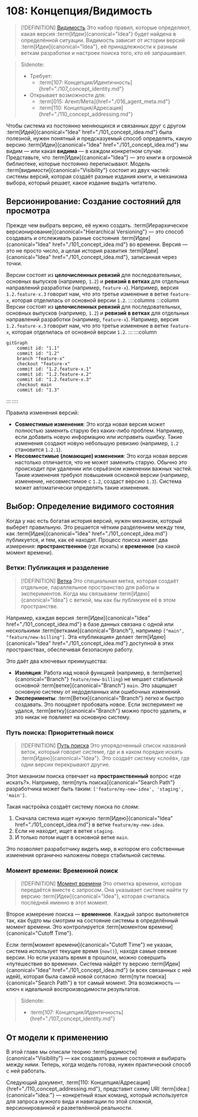 # 108: Концепция/Видимость

> [!DEFINITION] [Видимость](./000_glossary.md)
> Это набор правил, которые определяют, какая версия :term[Идеи]{canonical="Idea"} будет найдена в определённой ситуации. Видимость зависит от истории версий :term[Идеи]{canonical="Idea"}, её принадлежности к разным веткам разработки и настроек поиска того, кто её запрашивает.

> Sidenote:
> - Требует:
>   - :term[107: Концепция/Идентичность]{href="./107_concept_identity.md"}
> - Открывает возможности для:
>   - :term[015: Агент/Мета]{href="./016_agent_meta.md"}
>   - :term[110: Концепция/Адресация]{href="./110_concept_addressing.md"}

Чтобы система из постоянно меняющихся и связанных друг с другом :term[Идей]{canonical="Idea" href="./101_concept_idea.md"} была полезной, нужен понятный и предсказуемый способ определять, какую версию :term[Идеи]{canonical="Idea" href="./101_concept_idea.md"} мы видим — или какая **видима** — в каждом конкретном случае. Представьте, что :term[Идеи]{canonical="Idea"} — это книги в огромной библиотеке, которые постоянно переписывают. Модель :term[видимости]{canonical="Visibility"} состоит из двух частей: системы версий, которая создаёт разные издания книги, и механизма выбора, который решает, какое издание выдать читателю.

## Версионирование: Создание состояний для просмотра

Прежде чем выбрать версию, её нужно создать. :term[Иерархическое версионирование]{canonical="Hierarchical Versioning"} — это способ создавать и отслеживать разные состояния :term[Идеи]{canonical="Idea" href="./101_concept_idea.md"} во времени. Версия — это не просто число, а целая история развития :term[Идеи]{canonical="Idea" href="./101_concept_idea.md"}, записанная через точки.

Версии состоят из **целочисленных ревизий** для последовательных, основных выпусков (например, `1.2`) и **ревизий в ветках** для отдельных направлений разработки (например, `feature-x`). Например, версия `1.2.feature-x.3` говорит нам, что это третье изменение в ветке `feature-x`, которая отделилась от основной версии `1.2`.
::::columns
:::column
Версии состоят из **целочисленных ревизий** для последовательных, основных выпусков (например, `1.2`) и **ревизий в ветках** для отдельных направлений разработки (например, `feature-x`). Например, версия `1.2.feature-x.3` говорит нам, что это третье изменение в ветке `feature-x`, которая отделилась от основной версии `1.2`.
:::
:::column

```mermaid
gitGraph
    commit id: "1.1"
    commit id: "1.2"
    branch "feature-x"
    checkout "feature-x"
    commit id: "1.2.feature-x.1"
    commit id: "1.2.feature-x.2"
    commit id: "1.2.feature-x.3"
    checkout main
    commit id: "1.3"
```

:::
::::

Правила изменения версий:

- **Совместимые изменения**: Это когда новая версия может полностью заменить старую без каких-либо проблем. Например, если добавить новую информацию или исправить ошибку. Такие изменения создают новую небольшую ревизию (например, `1.2` становится `1.2.1`).
- **Несовместимые (ломающие) изменения**: Это когда новая версия настолько отличается, что не может заменить старую. Обычно это происходит при удалении или серьёзном изменении важных частей. Такие изменения требуют повышения основной версии (например, изменение, несовместимое с `1.2`, создаст версию `1.3`). Система может автоматически определять такие изменения.

## Выбор: Определение видимого состояния

Когда у нас есть богатая история версий, нужен механизм, который выберет правильную. Это решается чётким разделением между тем, как :term[Идея]{canonical="Idea" href="./101_concept_idea.md"} публикуется, и тем, как её находят. Процесс поиска имеет два измерения: **пространственное** (где искать) и **временное** (на какой момент времени).

### Ветки: Публикация и разделение

> [!DEFINITION] [Ветка](./000_glossary.md)
> Это специальная метка, которая создаёт отдельное, параллельное пространство для работы и экспериментов. Когда мы связываем :term[Идею]{canonical="Idea"} с веткой, мы как бы публикуем её в этом пространстве.

Например, каждая версия :term[Идеи]{canonical="Idea" href="./101_concept_idea.md"} в базе данных связана с одной или несколькими :term[ветками]{canonical="Branch"}, например `["main", "feature/new-billing"]`. Эта «публикация» делает :term[Идею]{canonical="Idea" href="./101_concept_idea.md"} доступной в этих пространствах, обеспечивая безопасную работу.

Это даёт два ключевых преимущества:

- **Изоляция**: Работа над новой функцией (например, в :term[ветке]{canonical="Branch"} `feature/new-billing`) не мешает стабильной основной :term[ветке]{canonical="Branch"} `main`. Это защищает основную систему от недоделанных или ошибочных изменений.
- **Эксперименты**: :term[Ветки]{canonical="Branch"} легко и быстро создавать. Это поощряет пробовать новое. Если эксперимент не удался, :term[ветку]{canonical="Branch"} можно просто удалить, и это никак не повлияет на основную систему.

### Путь поиска: Приоритетный поиск

> [!DEFINITION] [Путь поиска](./000_glossary.md)
> Это упорядоченный список названий веток, который говорит системе, где и в каком порядке искать :term[Идею]{canonical="Idea"}. Это создаёт систему «слоёв», где одни версии перекрывают другие.

Этот механизм поиска отвечает на **пространственный** вопрос «где искать?». Например, :term[путь поиска]{canonical="Search Path"} разработчика может быть таким: `['feature/my-new-idea', 'staging', 'main']`.

Такая настройка создаёт систему поиска по слоям:

1.  Сначала система ищет нужную :term[Идею]{canonical="Idea" href="./101_concept_idea.md"} в ветке `feature/my-new-idea`.
2.  Если не находит, ищет в ветке `staging`.
3.  И только потом ищет в основной ветке `main`.

Это позволяет разработчику видеть мир, в котором его собственные изменения органично наложены поверх стабильной системы.

### Момент времени: Временной поиск

> [!DEFINITION] [Момент времени](./000_glossary.md)
> Это отметка времени, которая передаётся вместе с запросом. Она указывает системе найти ту версию :term[Идеи]{canonical="Idea"}, которая считалась последней именно в этот момент.

Второе измерение поиска — **временное**. Каждый запрос выполняется так, как будто мы смотрим на состояние системы в определённый момент времени. Это контролируется :term[моментом времени]{canonical="Cutoff Time"}.

Если :term[момент времени]{canonical="Cutoff Time"} не указан, система использует текущее время (`now()`), находя самые свежие версии. Но если указать время в прошлом, можно совершить «путешествие во времени». Система найдёт ту версию :term[Идеи]{canonical="Idea" href="./101_concept_idea.md"} (и всех связанных с ней идей), которая была самой новой согласно :term[пути поиска]{canonical="Search Path"} в тот самый момент. Эта возможность — ключ к идеальной воспроизводимости результатов.

> Sidenote:
> - :term[107: Концепция/Идентичность]{href="./107_concept_identity.md"}

## От модели к применению

В этой главе мы описали теорию :term[видимости]{canonical="Visibility"} — как создавать разные состояния и выбирать между ними. Теперь, когда модель готова, нужен практический способ с ней работать.

Следующий документ, :term[110: Концепция/Адресация]{href="./110_concept_addressing.md"}, представит схему URI :term[idea:]{canonical="idea:"} — конкретный язык команд, который используется для запроса нужного вида и навигации по этой сложной, версионированной и разветвлённой реальности.

